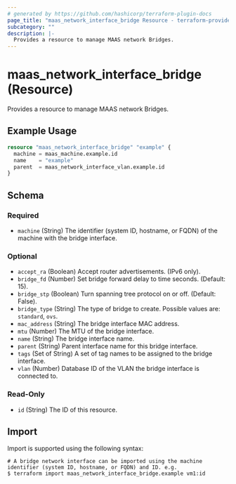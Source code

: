 ```yaml
---
# generated by https://github.com/hashicorp/terraform-plugin-docs
page_title: "maas_network_interface_bridge Resource - terraform-provider-maas"
subcategory: ""
description: |-
  Provides a resource to manage MAAS network Bridges.
---
```


# maas_network_interface_bridge (Resource)

Provides a resource to manage MAAS network Bridges.

## Example Usage

```terraform
resource "maas_network_interface_bridge" "example" {
  machine = maas_machine.example.id
  name    = "example"
  parent  = maas_network_interface_vlan.example.id
}
```

<!-- schema generated by tfplugindocs -->
## Schema

### Required

- `machine` (String) The identifier (system ID, hostname, or FQDN) of the machine with the bridge interface.

### Optional

- `accept_ra` (Boolean) Accept router advertisements. (IPv6 only).
- `bridge_fd` (Number) Set bridge forward delay to time seconds. (Default: 15).
- `bridge_stp` (Boolean) Turn spanning tree protocol on or off. (Default: False).
- `bridge_type` (String) The type of bridge to create. Possible values are: ``standard``, ``ovs``.
- `mac_address` (String) The bridge interface MAC address.
- `mtu` (Number) The MTU of the bridge interface.
- `name` (String) The bridge interface name.
- `parent` (String) Parent interface name for this bridge interface.
- `tags` (Set of String) A set of tag names to be assigned to the bridge interface.
- `vlan` (Number) Database ID of the VLAN the bridge interface is connected to.

### Read-Only

- `id` (String) The ID of this resource.

## Import

Import is supported using the following syntax:

```shell
# A bridge network interface can be imported using the machine identifier (system ID, hostname, or FQDN) and ID. e.g.
$ terraform import maas_network_interface_bridge.example vm1:id
```
